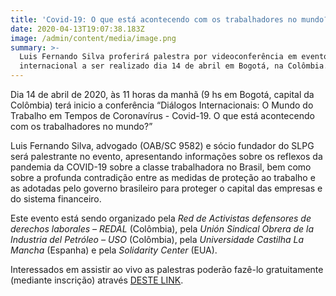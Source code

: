 ```yaml
---
title: 'Covid-19: O que está acontecendo com os trabalhadores no mundo?'
date: 2020-04-13T19:07:38.183Z
image: /admin/content/media/image.png
summary: >-
  Luis Fernando Silva proferirá palestra por videoconferência em evento
  internacional a ser realizado dia 14 de abril em Bogotá, na Colômbia.
---
```

Dia 14 de abril de 2020, às 11 horas da manhã (9 hs em Bogotá, capital da Colômbia) terá inicio a conferência “Diálogos Internacionais: O Mundo do Trabalho em Tempos de Coronavírus - Covid-19. O que está acontecendo com os trabalhadores no mundo?”

Luis Fernando Silva, advogado (OAB/SC 9582) e sócio fundador do SLPG será palestrante no evento, apresentando informações sobre os reflexos da pandemia da COVID-19 sobre a classe trabalhadora no Brasil, bem como sobre a profunda contradição entre as medidas de proteção ao trabalho e as adotadas pelo governo brasileiro para proteger o capital das empresas e do sistema financeiro.

Este evento está sendo organizado pela _Red de Activistas defensores de derechos laborales – REDAL_ (Colômbia), pela _Unión Sindical Obrera de la Industria del Petróleo – USO_ (Colômbia), pela _Universidade Castilha La Mancha_ (Espanha) e pela _Solidarity Center_ (EUA). 

Interessados em assistir ao vivo as palestras poderão fazê-lo gratuitamente (mediante inscrição) através [DESTE LINK](https://zoom.us/meeting/register/uJctdeGvpz8isnOXT7wSfBfVqnU-k9RDIg?fbclid=IwAR1qua2OUyckwbZGFbtnK0ZRXM82NHEhXqQ7zVcoM05UD7mKFyCrRgonjNA).
